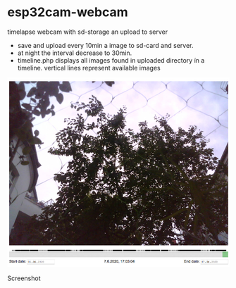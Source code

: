 # esp32cam-webcam
 timelapse webcam with sd-storage an upload to server

-   save and upload every 10min a image to sd-card and server.
-   at night the interval decrease to 30min.
-   timeline.php displays all images found in uploaded directory ín a timeline. vertical lines represent available images


<img src="img/screenshot.jpg">
<p>Screenshot</p>
